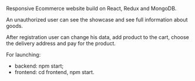 Responsive Ecommerce website build on React, Redux and MongoDB.

An unauthorized user can see the showcase and see full information about goods.

After registration user can change his data, add product to the cart, choose the delivery address and pay for the product.

For launching:
* backend: npm start;
* frontend: cd frontend, npm start.